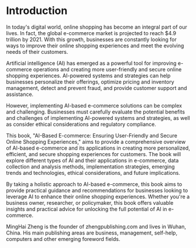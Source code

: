 # Introduction

In today's digital world, online shopping has become an integral part of our lives. In fact, the global e-commerce market is projected to reach $4.9 trillion by 2021. With this growth, businesses are constantly looking for ways to improve their online shopping experiences and meet the evolving needs of their customers.

Artificial intelligence (AI) has emerged as a powerful tool for improving e-commerce operations and creating more user-friendly and secure online shopping experiences. AI-powered systems and strategies can help businesses personalize their offerings, optimize pricing and inventory management, detect and prevent fraud, and provide customer support and assistance.

However, implementing AI-based e-commerce solutions can be complex and challenging. Businesses must carefully evaluate the potential benefits and challenges of implementing AI-powered systems and strategies, as well as consider ethical considerations and regulatory compliance.

This book, "AI-Based E-commerce: Ensuring User-Friendly and Secure Online Shopping Experiences," aims to provide a comprehensive overview of AI-based e-commerce and its applications in creating more personalized, efficient, and secure shopping experiences for customers. The book will explore different types of AI and their applications in e-commerce, data collection and analysis methods, implementation strategies, emerging trends and technologies, ethical considerations, and future implications.

By taking a holistic approach to AI-based e-commerce, this book aims to provide practical guidance and recommendations for businesses looking to leverage AI to enhance their online shopping experiences. Whether you're a business owner, researcher, or policymaker, this book offers valuable insights and practical advice for unlocking the full potential of AI in e-commerce.

MingHai Zheng is the founder of zhengpublishing.com and lives in Wuhan, China. His main publishing areas are business, management, self-help, computers and other emerging foreword fields.
